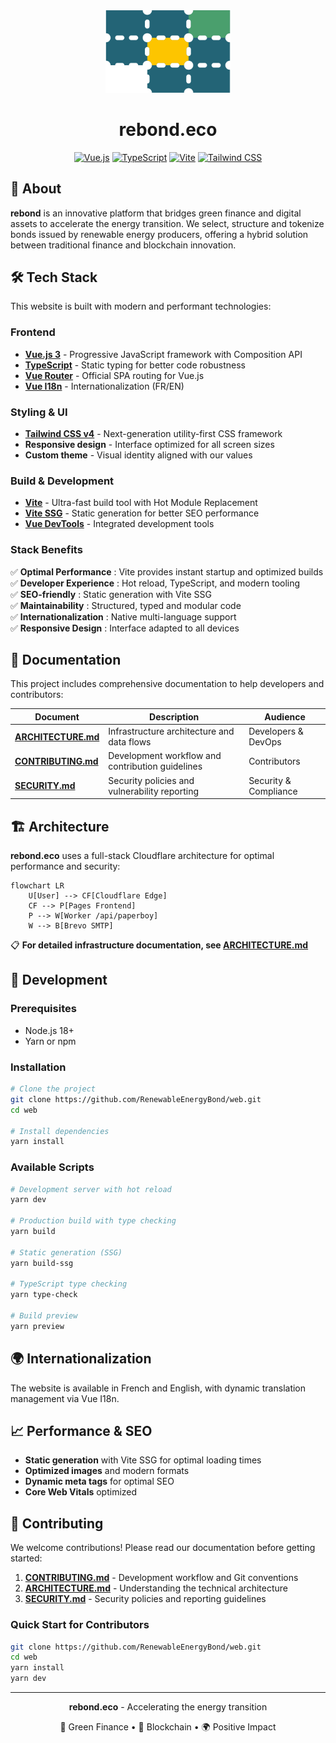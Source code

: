 <div align="center">
  <img src="./public/assets/logo-rebond.svg" alt="rebond logo" width="200"/>
  
  # rebond.eco
  
  [![Vue.js](https://img.shields.io/badge/Vue.js-4FC08D?style=flat&logo=vue.js&logoColor=white)](https://vuejs.org/)
  [![TypeScript](https://img.shields.io/badge/TypeScript-007ACC?style=flat&logo=typescript&logoColor=white)](https://www.typescriptlang.org/)
  [![Vite](https://img.shields.io/badge/Vite-646CFF?style=flat&logo=vite&logoColor=white)](https://vitejs.dev/)
  [![Tailwind CSS](https://img.shields.io/badge/Tailwind_CSS-38B2AC?style=flat&logo=tailwind-css&logoColor=white)](https://tailwindcss.com/)
</div>

## 🚀 About

**rebond** is an innovative platform that bridges green finance and digital assets to accelerate the energy transition. We select, structure and tokenize bonds issued by renewable energy producers, offering a hybrid solution between traditional finance and blockchain innovation.

## 🛠️ Tech Stack

This website is built with modern and performant technologies:

### Frontend
- **[Vue.js 3](https://vuejs.org/)** - Progressive JavaScript framework with Composition API
- **[TypeScript](https://www.typescriptlang.org/)** - Static typing for better code robustness
- **[Vue Router](https://router.vuejs.org/)** - Official SPA routing for Vue.js
- **[Vue I18n](https://vue-i18n.intlify.dev/)** - Internationalization (FR/EN)

### Styling & UI
- **[Tailwind CSS v4](https://tailwindcss.com/)** - Next-generation utility-first CSS framework
- **Responsive design** - Interface optimized for all screen sizes
- **Custom theme** - Visual identity aligned with our values

### Build & Development
- **[Vite](https://vitejs.dev/)** - Ultra-fast build tool with Hot Module Replacement
- **[Vite SSG](https://github.com/antfu/vite-ssg)** - Static generation for better SEO performance
- **[Vue DevTools](https://devtools.vuejs.org/)** - Integrated development tools

### Stack Benefits

✅ **Optimal Performance** : Vite provides instant startup and optimized builds  
✅ **Developer Experience** : Hot reload, TypeScript, and modern tooling  
✅ **SEO-friendly** : Static generation with Vite SSG  
✅ **Maintainability** : Structured, typed and modular code  
✅ **Internationalization** : Native multi-language support  
✅ **Responsive Design** : Interface adapted to all devices  

## 📖 Documentation

This project includes comprehensive documentation to help developers and contributors:

| Document | Description | Audience |
|----------|-------------|----------|
| **[ARCHITECTURE.md](./ARCHITECTURE.md)** | Infrastructure architecture and data flows | Developers & DevOps |
| **[CONTRIBUTING.md](./CONTRIBUTING.md)** | Development workflow and contribution guidelines | Contributors |
| **[SECURITY.md](./SECURITY.md)** | Security policies and vulnerability reporting | Security & Compliance |

## 🏗️ Architecture

**rebond.eco** uses a full-stack Cloudflare architecture for optimal performance and security:

```mermaid
flowchart LR
    U[User] --> CF[Cloudflare Edge]
    CF --> P[Pages Frontend]
    P --> W[Worker /api/paperboy]
    W --> B[Brevo SMTP]
```

📋 **For detailed infrastructure documentation, see [ARCHITECTURE.md](./ARCHITECTURE.md)**

## 🚀 Development

### Prerequisites
- Node.js 18+
- Yarn or npm

### Installation

```bash
# Clone the project
git clone https://github.com/RenewableEnergyBond/web.git
cd web

# Install dependencies
yarn install
```

### Available Scripts

```bash
# Development server with hot reload
yarn dev

# Production build with type checking
yarn build

# Static generation (SSG)
yarn build-ssg

# TypeScript type checking
yarn type-check

# Build preview
yarn preview
```

## 🌍 Internationalization

The website is available in French and English, with dynamic translation management via Vue I18n.

## 📈 Performance & SEO

- **Static generation** with Vite SSG for optimal loading times
- **Optimized images** and modern formats
- **Dynamic meta tags** for optimal SEO
- **Core Web Vitals** optimized

## 🤝 Contributing

We welcome contributions! Please read our documentation before getting started:

1. **[CONTRIBUTING.md](./CONTRIBUTING.md)** - Development workflow and Git conventions
2. **[ARCHITECTURE.md](./ARCHITECTURE.md)** - Understanding the technical architecture  
3. **[SECURITY.md](./SECURITY.md)** - Security policies and reporting guidelines

### Quick Start for Contributors
```bash
git clone https://github.com/RenewableEnergyBond/web.git
cd web
yarn install
yarn dev
```

---

<div align="center">
  <p><strong>rebond.eco</strong> - Accelerating the energy transition</p>
  <p>🌱 Green Finance • 🔗 Blockchain • 🌍 Positive Impact</p>
</div>
